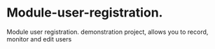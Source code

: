 # Module-user-registration.
Module user registration.  demonstration project, allows you to record, monitor and edit users
